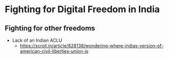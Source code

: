 
# Fighting for Digital Freedom in India

## Fighting for other freedoms

* Lack of an Indian ACLU
    - https://scroll.in/article/828138/wondering-where-indias-version-of-american-civil-liberties-union-is
